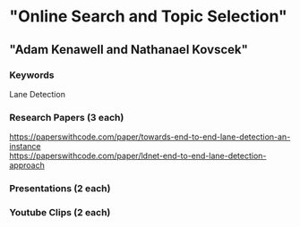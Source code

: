 
# "Online Search and Topic Selection" <br> 
## "Adam Kenawell and Nathanael Kovscek"


### Keywords
Lane Detection

### Research Papers (3 each)
https://paperswithcode.com/paper/towards-end-to-end-lane-detection-an-instance <br>
https://paperswithcode.com/paper/ldnet-end-to-end-lane-detection-approach

### Presentations (2 each)

### Youtube Clips (2 each)